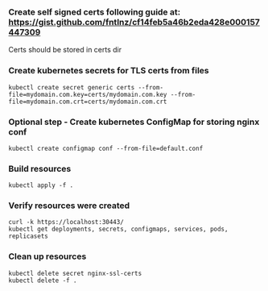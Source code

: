 
### Create self signed certs following guide at: https://gist.github.com/fntlnz/cf14feb5a46b2eda428e000157447309

Certs should be stored in certs dir

### Create kubernetes secrets for TLS certs from files

```
kubectl create secret generic certs --from-file=mydomain.com.key=certs/mydomain.com.key --from-file=mydomain.com.crt=certs/mydomain.com.crt
```

### Optional step - Create kubernetes ConfigMap for storing nginx conf

```
kubectl create configmap conf --from-file=default.conf
```

### Build resources

```
kubectl apply -f .
```

### Verify resources were created

```
curl -k https://localhost:30443/
kubectl get deployments, secrets, configmaps, services, pods, replicasets

```

### Clean up resources

```
kubectl delete secret nginx-ssl-certs
kubectl delete -f .
```